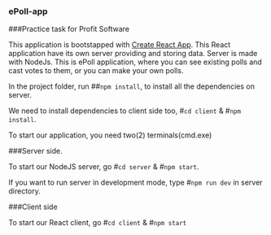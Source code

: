 ### ePoll-app
###Practice task for Profit Software

This application is bootstapped with [Create React App](https://github.com/facebook/create-react-app).
This React application have its own server providing and storing data. Server is made with NodeJs.
This is ePoll application, where you can see existing polls and cast votes to them, or you can make your own polls.

In the project folder, run ##`npm install`, to install all the dependencies on server.

We need to install dependencies to client side too, #`cd client` & #`npm install`.

To start our application, you need two(2) terminals(cmd.exe)

###Server side.

To start our NodeJS server, go #`cd server` & #`npm start`.

If you want to run server in development mode, type #`npm run dev` in server directory.

###Client side

To start our React client, go #`cd client` & #`npm start`
